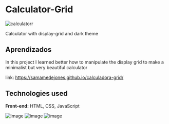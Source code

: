 # Calculator-Grid
![calculatorr](https://github.com/user-attachments/assets/55f2bea4-5e50-4ccb-b7f9-fdf99e321045)


Calculator with display-grid and dark theme

## Aprendizados

In this project I learned better how to manipulate the display grid to make a minimalist but very beautiful calculator



link: https://samamedejones.github.io/calculadora-grid/


## Technologies used

**Front-end:** HTML, CSS, JavaScript


![image](https://github.com/user-attachments/assets/3ff9cab9-ceed-4102-b805-3928e56822c3) ![image](https://github.com/user-attachments/assets/b68387fd-bd9f-4197-82da-118cf161f74d) ![image](https://github.com/user-attachments/assets/be60b360-351b-47d4-b08b-edb7b25019b7)




